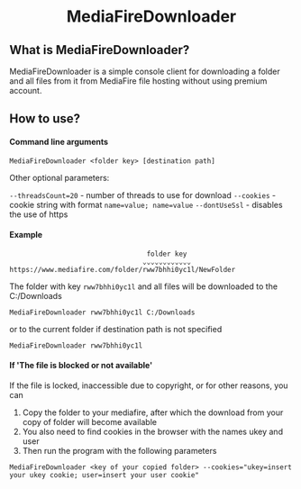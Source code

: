 <div align="center">
  <h1>MediaFireDownloader</h1>
</div>

## What is MediaFireDownloader?
MediaFireDownloader is a simple console client for downloading a folder and all files from it from MediaFire file hosting without using premium account.

## How to use?

#### Command line arguments
```
MediaFireDownloader <folder key> [destination path]
```

Other optional parameters:

`--threadsCount=20` - number of threads to use for download
`--сookies` - cookie string with format `name=value; name=value`
`--dontUseSsl` - disables the use of https

<!--DontShowOnWebsite #begin-->
#### Example
```
                                  folder key
                                 ⌄⌄⌄⌄⌄⌄⌄⌄⌄⌄⌄⌄
https://www.mediafire.com/folder/rww7bhhi0yc1l/NewFolder
```
The folder with key `rww7bhhi0yc1l` and all files will be downloaded to the C:/Downloads
```
MediaFireDownloader rww7bhhi0yc1l C:/Downloads
```
or to the current folder if destination path is not specified
```
MediaFireDownloader rww7bhhi0yc1l
```

#### If 'The file is blocked or not available'

If the file is locked, inaccessible due to copyright, or for other reasons, you can
1) Copy the folder to your mediafire, after which the download from your copy of folder will become available
2) You also need to find cookies in the browser with the names ukey and user
3) Then run the program with the following parameters

```
MediaFireDownloader <key of your copied folder> --cookies="ukey=insert your ukey cookie; user=insert your user cookie"
```

<!--DontShowOnWebsite #end-->
